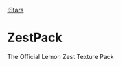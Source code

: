 [!Stars](https://img.shields.io/packagist/stars/RubberDuck55/ZestPack?style=plastic)

# ZestPack
The Official Lemon Zest Texture Pack
